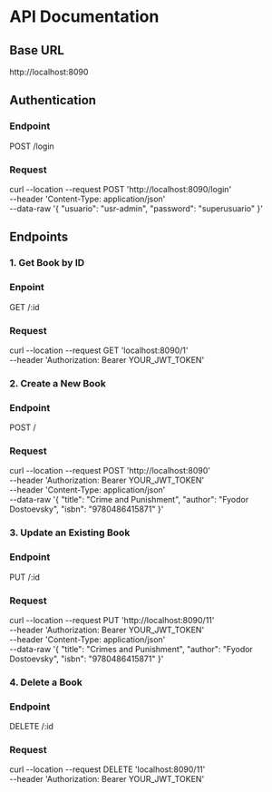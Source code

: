 # API Documentation
## Base URL
http://localhost:8090

## Authentication
### Endpoint
POST /login
### Request
curl --location --request POST 'http://localhost:8090/login' \
--header 'Content-Type: application/json' \
--data-raw '{
    "usuario": "usr-admin",
    "password": "superusuario"
}'


## Endpoints
### 1. Get Book by ID
### Enpoint
GET /:id
### Request
curl --location --request GET 'localhost:8090/1' \
--header 'Authorization: Bearer YOUR_JWT_TOKEN'
### 2. Create a New Book
### Endpoint
POST /
### Request
curl --location --request POST 'http://localhost:8090' \
--header 'Authorization: Bearer YOUR_JWT_TOKEN' \
--header 'Content-Type: application/json' \
--data-raw '{
    "title": "Crime and Punishment",
    "author": "Fyodor Dostoevsky",
    "isbn": "9780486415871"
}'
### 3. Update an Existing Book
### Endpoint
PUT /:id

### Request
curl --location --request PUT 'http://localhost:8090/11' \
--header 'Authorization: Bearer YOUR_JWT_TOKEN' \
--header 'Content-Type: application/json' \
--data-raw '{
    "title": "Crimes and Punishment",
    "author": "Fyodor Dostoevsky",
    "isbn": "9780486415871"
}'
### 4. Delete a Book
### Endpoint
DELETE /:id
### Request
curl --location --request DELETE 'localhost:8090/11' \
--header 'Authorization: Bearer YOUR_JWT_TOKEN'
